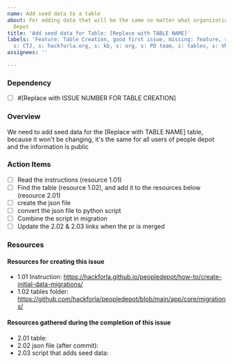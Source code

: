 ```yaml
---
name: Add seed data to a table
about: For adding data that will be the same no matter what organization uses People
  Depot
title: 'Add seed data for Table: [Replace with TABLE NAME]'
labels: 'Feature: Table Creation, good first issue, missing: feature, role: back end,
  s: CTJ, s: hackforla.org, s: kb, s: org, s: PD team, s: tables, s: VRMS, size: 1pt'
assignees: ''

---
```


### Dependency
- [ ] #[Replace with ISSUE NUMBER FOR TABLE CREATION]

### Overview

We need to add seed data for the [Replace with TABLE NAME] table, because it won't be changing, it's the same for all users of people depot and the information is public

### Action Items
- [ ] Read the instructions (resource 1.01)
- [ ] Find the table (resource 1.02), and add it to the resources below (resource 2.01)
- [ ] create the json file
- [ ] convert the json file to python script
- [ ] Combine the script in migration
- [ ] Update the 2.02  & 2.03 links when the pr is merged

### Resources
#### Resources for creating this issue
- 1.01 Instruction: https://hackforla.github.io/peopledepot/how-to/create-initial-data-migrations/
- 1.02 tables folder: https://github.com/hackforla/peopledepot/blob/main/app/core/migrations/

#### Resources gathered during the completion of this issue
- 2.01 table:
- 2.02 json file (after commit):
- 2.03 script that adds seed data:
